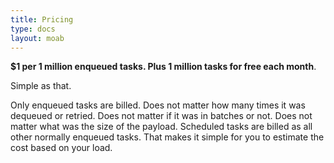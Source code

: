 ```yaml
---
title: Pricing
type: docs
layout: moab
---
```


__$1 per 1 million enqueued tasks. Plus 1 million tasks for free each month__.

Simple as that.

Only enqueued tasks are billed. Does not matter how many times it was dequeued or retried. Does not matter if it was in
batches or not. Does not matter what was the size of the payload. Scheduled tasks are billed as all other normally 
enqueued tasks. That makes it simple for you to estimate the cost based on your load.
